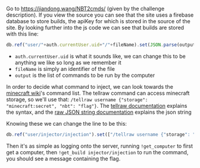 Go to https://jiandong.wang/NBT2cmds/ (given by the challenge description). If you view the source you can see that the
site uses a firebase database to store builds, the apiKey for which is stored in the source of the site. By looking further into the js
code we can see that builds are stored with this line:
```js
db.ref("user/"+auth.currentUser.uid+"/"+fileName).set(JSON.parse(output));
```
- `auth.currentUser.uid` is what it sounds like, we can change this to be anything we like so long as we remember it
- `fileName` is simply an identifier of the file
- `output` is the list of commands to be run by the computer

In order to decide what command to inject, we can look towards the [minecraft wiki](https://minecraft.wiki/w/Commands)'s command list.
The tellraw command can access minecraft storage, so we'll use that: `/tellraw username {"storage": "minecraft:secret", "nbt": "flag"}`.
The [tellraw documentation](https://minecraft.wiki/w/Commands/tellraw) explains the syntax, and the
[raw JSON string documentation](https://minecraft.wiki/w/Raw_JSON_text_format) explains the json string

Knowing these we can change the line to be this:
```js
db.ref("user/injector/injection").set(["/tellraw username {"storage": "minecraft:secret", "nbt": "flag"}"]))
```
Then it's as simple as logging onto the server, running `!get_computer` to first get a computer, then `!get_build injector/injection`
to run the command, you should see a message containing the flag.